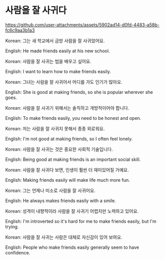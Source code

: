 # 사람을 잘 사귀다

https://github.com/user-attachments/assets/5902ad14-d0fd-4483-a58b-fc6c9aa3b1a3

Korean: 그는 새 학교에서 금방 사람을 잘 사귀었어요.

English: He made friends easily at his new school.


Korean: 사람을 잘 사귀는 법을 배우고 싶어요.

English: I want to learn how to make friends easily.


Korean: 그녀는 사람을 잘 사귀어서 어디를 가도 인기가 많아요.

English: She is good at making friends, so she is popular wherever she goes.


Korean: 사람을 잘 사귀기 위해서는 솔직하고 개방적이어야 합니다.

English: To make friends easily, you need to be honest and open.


Korean: 저는 사람을 잘 사귀지 못해서 종종 외로워요.

English: I'm not good at making friends, so I often feel lonely.


Korean: 사람을 잘 사귀는 것은 중요한 사회적 기술입니다.

English: Being good at making friends is an important social skill.


Korean: 사람을 잘 사귀다 보면, 인생이 훨씬 더 재미있어질 거예요.

English: Making friends easily will make life much more fun.


Korean: 그는 언제나 미소로 사람을 잘 사귀어요.

English: He always makes friends easily with a smile.


Korean: 성격이 내향적이라 사람을 잘 사귀기 어렵지만 노력하고 있어요.

English: I'm introverted so it's hard for me to make friends easily, but I'm trying.


Korean: 사람을 잘 사귀는 사람은 대체로 자신감이 있어 보여요.

English: People who make friends easily generally seem to have confidence.
